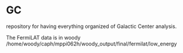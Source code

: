 # GC

repository for having everything organized of Galactic Center analysis.

The FermiLAT data is in woody
/home/woody/caph/mppi062h/woody_output/final/fermilat/low_energy

